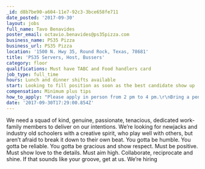 ```yaml
---
_id: d8b7be90-a604-11e7-92c3-3bce658fe711
date_posted: '2017-09-30'
layout: jobs
full_name: Tavo Benavides
poster_email: octavio.benavides@ps35pizza.com
business_name: PS35 Pizza
business_url: PS35 Pizza
location: '1500 N. Hwy 35, Round Rock, Texas, 78681'
title: 'PS35 Servers, Host, Bussers'
category: floor
qualifications: Must have TABC and Food handlers card
job_type: full_time
hours: Lunch and dinner shifts available
start: Looking to fill position as soon as the best candidate show up
compensation: Minimum plus tips
how_to_apply: "Please apply in person from 2 pm to 4 pm.\r\nBring a pen too."
date: '2017-09-30T17:29:00.854Z'
---
```

We need a squad of kind, genuine, passionate, tenacious, dedicated work-family members to deliver on our intentions. We’re looking for newjacks and industry old schoolers with a creative spirit, who play well with others, but aren’t afraid to break it down to their own beat. You gotta be humble. You gotta be reliable. You gotta be gracious and show respect. Must be positive. Must show love to the details. Must aim high. Collaborate, reciprocate and shine. If that sounds like your groove, get at us. We’re hiring
